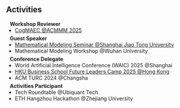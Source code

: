 ## Activities

<h4 style="margin:0 10px 0;">Workshop Reviewer</h4>

<ul style="margin:0 0 5px;">
  <li><a href="https://cogmaec.github.io/MM2025/">CogMAEC <autocolor>@ACMMM 2025</autocolor></a></li>
</ul>

<h4 style="margin:0 10px 0;">Guest Speaker</h4>

<ul style="margin:0 0 5px;">
  <li><a href="https://meeting.tencent.com/cw/lv91pooj2a">Mathematical Modeling Seminar <autocolor>@Shanghai Jiao Tong University</autocolor></a></li>
  <li>Mathematical Modeling Workshop @Wuhan University</li>
</ul>

<h4 style="margin:0 10px 0;">Conference Delegate</h4>

<ul style="margin:0 0 5px;">
  <li>World Artificial Intelligence Conference (WAIC) 2025 @Shanghai</li>
  <li><a href="https://www.hkubs.hku.hk/event/">HKU Business School Future Leaders Camp 2025 <autocolor>@Hong Kong</autocolor></a></li>
  <li>ACM TURC 2024 @Changsha</li>
</ul>

<h4 style="margin:0 10px 0;">Activities Participant</h4>

<ul style="margin:0 0 20px;">
  <li>Tech Roundtable @Ubiquant Tech</li>
  <li>ETH Hangzhou Hackathon @Zhejiang University</li>
</ul>
